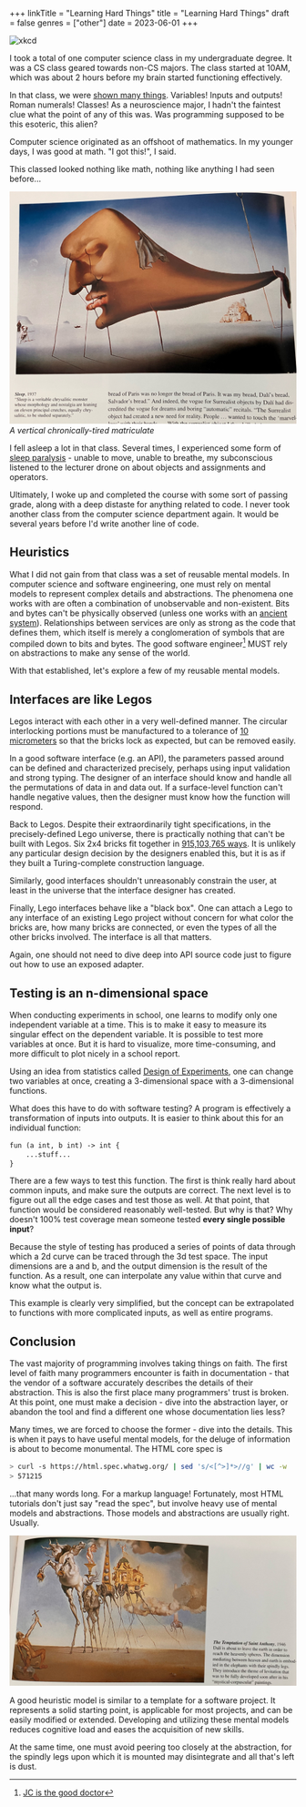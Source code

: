 +++
linkTitle = "Learning Hard Things"
title = "Learning Hard Things"
draft = false
genres = ["other"]
date = 2023-06-01
+++

![xkcd](https://imgs.xkcd.com/comics/machine_learning_2x.png)

I took a total of one computer science class in my undergraduate degree. It was a CS class geared towards non-CS majors. The class started at 10AM, which was about 2 hours before my brain started functioning effectively. 

In that class, we were [shown many things](https://www.math.ucla.edu/~akrieger/teaching/17f/pic10a/index.html). Variables! Inputs and outputs! Roman numerals! Classes! As a neuroscience major, I hadn't the faintest clue what the point of any of this was. Was programming supposed to be this esoteric, this alien?

Computer science originated as an offshoot of mathematics. In my younger days, I was good at math. "I got this!", I said.

This classed looked nothing like math, nothing like anything I had seen before...

![A veritable chrysalitic monster - A vertical chronically-tired matriculate](dali-sleep.JPG)
*A vertical chronically-tired matriculate*

I fell asleep a lot in that class. Several times, I experienced some form of [sleep paralysis](https://en.wikipedia.org/wiki/Sleep_paralysis) - unable to move, unable to breathe, my subconscious listened to the lecturer drone on about objects and assignments and operators. 

Ultimately, I woke up and completed the course with some sort of passing grade, along with a deep distaste for anything related to code. I never took another class from the computer science department again. It would be several years before I'd write another line of code.

## Heuristics

What I did not gain from that class was a set of reusable mental models. In computer science and software engineering, one must rely on mental models to represent complex details and abstractions. The phenomena one works with are often a combination of unobservable and non-existent. Bits and bytes can't be physically observed (unless one works with an [ancient system](https://en.wikipedia.org/wiki/Magnetic-core_memory)). Relationships between services are only as strong as the code that defines them, which itself is merely a conglomeration of symbols that are compiled down to bits and bytes. The good software engineer[^good-topgear] MUST rely on abstractions to make any sense of the world.  

With that established, let's explore a few of my reusable mental models.

## Interfaces are like Legos

Legos interact with each other in a very well-defined manner. The circular interlocking portions must be manufactured to a tolerance of [10 micrometers](https://web.archive.org/web/20121209100137/http://cache.lego.com/upload/contentTemplating/AboutUsFactsAndFiguresContent/otherfiles/download98E142631E71927FDD52304C1C0F1685.pdf) so that the bricks lock as expected, but can be removed easily.

In a good software interface (e.g. an API), the parameters passed around can be defined and characterized precisely, perhaps using input validation and strong typing. The designer of an interface should know and handle all the permutations of data in and data out. If a surface-level function can't handle negative values, then the designer must know how the function will respond.

Back to Legos. Despite their extraordinarily tight specifications, in the precisely-defined Lego universe, there is practically nothing that can't be built with Legos. Six 2x4 bricks fit together in [915,103,765 ways](https://web.math.ku.dk/~eilers/lego.html). It is unlikely any particular design decision by the designers enabled this, but it is as if they built a Turing-complete construction language.

Similarly, good interfaces shouldn't unreasonably constrain the user, at least in the universe that the interface designer has created.

Finally, Lego interfaces behave like a "black box". One can attach a Lego to any interface of an existing Lego project without concern for what color the bricks are, how many bricks are connected, or even the types of all the other bricks involved. The interface is all that matters.

Again, one should not need to dive deep into API source code just to figure out how to use an exposed adapter.  

## Testing is an n-dimensional space

When conducting experiments in school, one learns to modify only one independent variable at a time. This is to make it easy to measure its singular effect on the dependent variable. It is possible to test more variables at once. But it is hard to visualize, more time-consuming, and more difficult to plot nicely in a school report.

Using an idea from statistics called [Design of Experiments](https://asq.org/quality-resources/design-of-experiments), one can change two variables at once, creating a 3-dimensional space with a 3-dimensional functions.

What does this have to do with software testing? A program is effectively a transformation of inputs into outputs. It is easier to think about this for an individual function:

```text
fun (a int, b int) -> int { 
    ...stuff... 
}
```

There are a few ways to test this function. The first is think really hard about common inputs, and make sure the outputs are correct. The next level is to figure out all the edge cases and test those as well. At that point, that function would be considered reasonably well-tested.
But why is that? Why doesn't 100% test coverage mean someone tested **every single possible input**?

Because the style of testing has produced a series of points of data through which a 2d curve can be traced through the 3d test space. The input dimensions are a and b, and the output dimension is the result of the function. As a result, one can interpolate any value within that curve and know what the output is.

This example is clearly very simplified, but the concept can be extrapolated to functions with more complicated inputs, as well as entire programs.

## Conclusion

The vast majority of programming involves taking things on faith. The first level of faith many programmers encounter is faith in documentation - that the vendor of a software accurately describes the details of their abstraction. This is also the first place many programmers' trust is broken. At this point, one must make a decision - dive into the abstraction layer, or abandon the tool and find a different one whose documentation lies less?

Many times, we are forced to choose the former - dive into the details.  This is when it pays to have useful mental models, for the deluge of information is about to become monumental. The HTML core spec is 

```bash
> curl -s https://html.spec.whatwg.org/ | sed 's/<[^>]*>//g' | wc -w
> 571215
```

...that many words long. For a markup language! Fortunately, most HTML tutorials don't just say "read the spec", but involve heavy use of mental models and abstractions. Those models and abstractions are usually right. Usually.

![Pre-mystical-corpuscular](dali-temptation-st-anthony.JPG)

A good heuristic model is similar to a template for a software project. It represents a solid starting point, is applicable for most projects, and can be easily modified or extended. Developing and utilizing these mental models reduces cognitive load and eases the acquisition of new skills.

At the same time, one must avoid peering too closely at the abstraction, for the spindly legs upon which it is mounted may disintegrate and all that's left is dust. 


[^good-topgear]: [JC is the good doctor](https://youtu.be/KmAY4FQ5L4E?si=s4xcaj64S4Xf5eKi&t=155)
